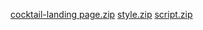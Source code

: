 [cocktail-landing page.zip](https://github.com/varunkumar-Aitha/OIBSIP--TASK--1/files/10733824/cocktail-landing.page.zip)
[style.zip](https://github.com/varunkumar-Aitha/OIBSIP--TASK--1/files/10733836/style.zip)
[script.zip](https://github.com/varunkumar-Aitha/OIBSIP--TASK--1/files/10733837/script.zip)
